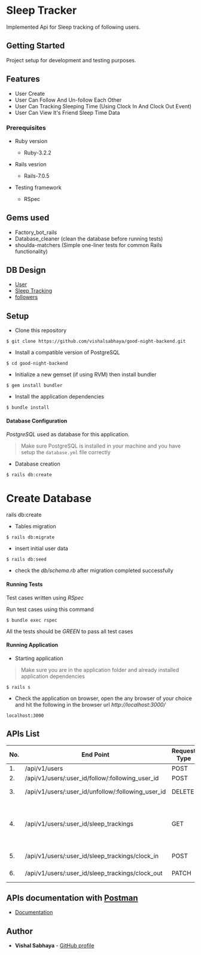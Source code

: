 # Sleep Tracker
Implemented Api for Sleep tracking of following users.

## Getting Started

Project setup for development and testing purposes.

## Features

- User Create
- User Can Follow And Un-follow Each Other
- User Can Tracking Sleeping Time (Using Clock In And Clock Out Event)
- User Can View It's Friend Sleep Time Data

### Prerequisites

* Ruby version

  - Ruby-3.2.2

* Rails vesrion

  - Rails-7.0.5

* Testing framework
  - RSpec

## Gems used

- Factory_bot_rails
- Database_cleaner (clean the database before running tests)
- shoulda-matchers (Simple one-liner tests for common Rails functionality)

## DB Design

- [User](https://github.com/vishalsabhaya/good-night-backend/wiki/Database-Design#users)
- [Sleep Tracking](https://github.com/vishalsabhaya/good-night-backend/wiki/Database-Design#sleep_trackings)
- [followers](https://github.com/vishalsabhaya/good-night-backend/wiki/Database-Design#followers)


## Setup

- Clone this repository

```
$ git clone https://github.com/vishalsabhaya/good-night-backend.git
```

- Install a compatible version of PostgreSQL

```
$ cd good-night-backend
```

- Initialize a new gemset (if using RVM) then install bundler

```
$ gem install bundler
```

- Install the application dependencies

```
$ bundle install
```

#### Database Configuration
*PostgreSQL* used as database for this application.
> Make sure PostgreSQL is installed in your machine and you have setup the  `database.yml` file correctly

- Database creation
```
$ rails db:create
```

# Create Database
rails db:create

- Tables migration

```
$ rails db:migrate
```
- insert initial user data
```
$ rails db:seed
```
- check the *db/schema.rb* after migration completed successfully
#### Running Tests

Test cases written using *RSpec*

Run test cases using this command

```
$ bundle exec rspec
```

All the tests should be *GREEN* to pass all test cases

#### Running Application

- Starting application

> Make sure you are in the application folder and already installed application dependencies

```
$ rails s
```

- Check the application on browser, open the any browser of your choice and hit the following in the browser url *http://localhost:3000/*


```
localhost:3000
```

## APIs List

| No. | End Point                                            | Request Type | Description                                   |
| --- | ---------------------------------------------------- | ------------ | --------------------------------------------- |
| 1.  | /api/v1/users                                        | POST         | Create User                                   |
| 2.  | /api/v1/users/:user_id/follow/:following_user_id     | POST         | Follow User                                   |
| 3.  | /api/v1/users/:user_id/unfollow/:following_user_id   | DELETE       | Un-Follow User                                |
| 4.  | /api/v1/users/:user_id/sleep_trackings               | GET          | User Friends Last Week Sleep Tracking Records |
| 5.  | /api/v1/users/:user_id/sleep_trackings/clock_in      | POST         | Clock In Event                                |
| 6.  | /api/v1/users/:user_id/sleep_trackings/clock_out     | PATCH        | Clock Out Event                               |


## APIs documentation with [Postman](https://www.postman.com/)

- [Documentation](https://documenter.getpostman.com/view/17581673/2s93mBvyLU)

## Author

* **Vishal Sabhaya** - [GitHub profile](https://github.com/vishalsabhaya)
